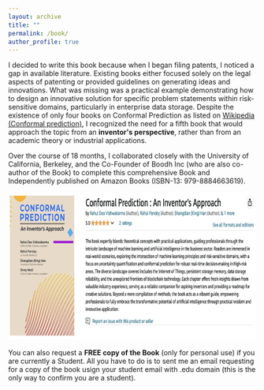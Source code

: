 ```yaml
---
layout: archive
title: ""
permalink: /book/
author_profile: true
---
```



<head>
<style>
table {
  font-family: arial, sans-serif;
  border-collapse: collapse;
  width: 100%;
}

td, th {
  border: 1px solid #dddddd;
  text-align: left;
  padding: 8px;
}

tr:nth-child(even) {
  background-color: #dddddd;
}
</style>
</head>



<body>

<p>I decided to write this book because when I began filing patents, I noticed a gap in available literature. Existing books either focused solely on the legal aspects of patenting or provided guidelines on generating ideas and innovations. What was missing was a practical example demonstrating how to design an innovative solution for specific problem statements within risk-sensitive domains, particularly in enterprise data storage. Despite the existence of only four books on Conformal Prediction as listed on <a href="https://en.wikipedia.org/wiki/Conformal_prediction#Books" target="_blank">Wikipedia (Conformal prediction)</a>, I recognized the need for a fifth book that would approach the topic from an <b>inventor's perspective</b>, rather than from an academic theory or industrial applications.</p>

<p>Over the course of 18 months, I collaborated closely with the University of California, Berkeley, and the Co-Founder of Boodh Inc (who are also co-author of the Book) to complete this comprehensive Book and Independently published on Amazon Books (ISBN-13: 979-8884663619).</p>

<div style="display: flex; align-items: flex-start;">
  <a href="https://www.amazon.com/Conformal-Prediction-Rahul-Deo-Vishwakarma/dp/B0CY43HQRX" target="_blank">
    <img src="/images/book.png" alt="Book Cover" width="1050" height="300" style="margin-right: 30px;">
  </a>
</div>

<p>You can also request a <b>FREE copy of the Book</b> (only for personal use) if you are currently a Student. All you have to do is to sent me an email requesting for a copy of the book usign your student email with .edu domain (this is the only way to confirm you are a student).</p>

</body>

